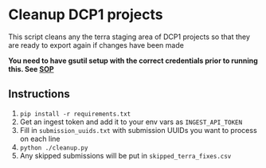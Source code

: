 # Cleanup DCP1 projects
This script cleans any the terra staging area of DCP1 projects so that they are ready to export again if changes have been made

**You need to have gsutil setup with the correct credentials prior to running this. See [SOP](https://ebi-ait.github.io/hca-ebi-dev-team/admin_setup/Setting-up-access-to-Terra-staging-area.html)**

## Instructions
1. `pip install -r requirements.txt`
2. Get an ingest token and add it to your env vars as `INGEST_API_TOKEN`
3. Fill in `submission_uuids.txt` with submission UUIDs you want to process on each line
4. `python ./cleanup.py`
5. Any skipped submissions will be put in `skipped_terra_fixes.csv`
